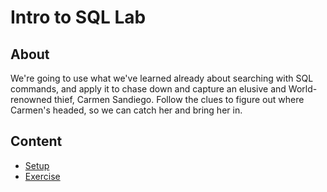 <h1>
  <span class="prefix"></span>
  <span class="headline">Intro to SQL Lab</span>
</h1>

## About

We're going to use what we've learned already about searching with SQL commands, and apply it to chase down and capture an elusive and World-renowned thief, Carmen Sandiego. Follow the clues to figure out where Carmen's headed, so we can catch her and bring her in.

## Content

- [Setup](../setup/README.md)
- [Exercise](../exercise/README.md)
